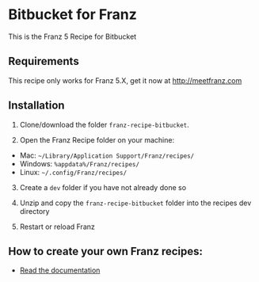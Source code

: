 # Bitbucket for Franz
This is the Franz 5 Recipe for Bitbucket

## Requirements
This recipe only works for Franz 5.X, get it now at http://meetfranz.com

## Installation

1. Clone/download the folder `franz-recipe-bitbucket`.

2. Open the Franz Recipe folder on your machine:
  * Mac: `~/Library/Application Support/Franz/recipes/`
  * Windows: `%appdata%/Franz/recipes/`
  * Linux: `~/.config/Franz/recipes/`

3. Create a `dev` folder if you have not already done so

3. Unzip and copy the `franz-recipe-bitbucket` folder into the recipes dev directory

4. Restart or reload Franz

## How to create your own Franz recipes:
* [Read the documentation](https://github.com/meetfranz/plugins)

